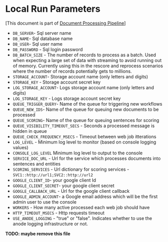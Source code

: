 # Local Run Parameters
[This document is part of [Document Processing Pipeline](../README.md)]

* `DB_SERVER`- Sql server name
* `DB_NAME`- Sql database name
* `DB_USER`- Sql user name
* `DB_PASSWORD` - Sql login password
* `DB_BATCH_SIZE` - The number of records to process as a batch. 
Used when expecting a large set of data with streaming to avoid running out of memory. 
Currently using this in the rescore and reprocess scenarios where the number of records potentially gets to millions.
* `STORAGE_ACCOUNT`- Storage account name (only letters and digits)
* `STORAGE_KEY` - Storage account secret key
* `LOG_STORAGE_ACCOUNT`- Logs storage account name (only letters and digits)
* `LOG_STORAGE_KEY` - Logs storage account secret key
* `QUEUE_TRIGGER_QUERY`- Name of the queue for triggering new workflows
* `QUEUE_NEW_IDS`- Name of the queue for queuing new documents to be processed
* `QUEUE_SCORING`- Name of the queue for queuing sentences for scoring
* `QUEUE_VISIBILITY_TIMEOUT_SECS` - Seconds a processed message is hidden in queue
* `QUEUE_CHECK_FREQUENCY_MSECS` - Timeout between web job itterations
* `LOG_LEVEL` - Minimum log level to monitor (based on console logging values)
* `CONSOLE_LOG_LEVEL` Minimum log level to output to the console
* `SERVICE_DOC_URL` - Url for the service which processes documents into sentences and entities
* `SCORING_SERVICES` - Url dictionary for scoring services - `SVC1::http://url1;SVC2::http://url2`
* `GOOGLE_CLIENT_ID`- your google client Id
* `GOOGLE_CLIENT_SECRET`- your google client secret
* `GOOGLE_CALLBACK_URL` - Url for the google client callback
* `GOOGLE_ADMIN_ACCOUNT`- a Google email address which will be the first admin user to use the console
* `WORKERS` - How many active processed each web job should have
* `HTTP_TIMEOUT_MSECS` - Http requests timeout
* `USE_ANODE_LOGGING` - "true" or "false". Indicates whether to use the anode logging infrastructure or not.

**TODO: maybe remove this file** 